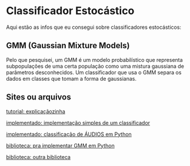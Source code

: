 # Classificador Estocástico

Aqui estão as infos que eu consegui sobre classificadores estocásticos:

## GMM (Gaussian Mixture Models)

Pelo que pesquisei, um GMM é um modelo probabilístico que representa subpopulações de uma certa população como uma mistura gaussiana de parâmetros desconhecidos. Um classificador que usa o GMM separa os dados em classes que tomam a forma de gaussianas.

## Sites ou arquivos

[tutorial: explicaçãozinha](http://www.nehalemlabs.net/prototype/blog/2014/04/03/quick-introduction-to-gaussian-mixture-models-with-python/)

[implementado: implementação simples de um classificador](https://github.com/jthiem/GMMcl/blob/master/GMMcl.py)

[implementado: classificação de ÁUDIOS em Python](https://github.com/danstowell/smacpy)

[biblioteca: pra implementar GMM em Python](http://scikit-learn.org/0.15/modules/mixture.html#gmm-classifier)

[biblioteca: outra biblioteca](http://www.pymix.org/pymix/index.php?n=PyMix.Tutorial)
